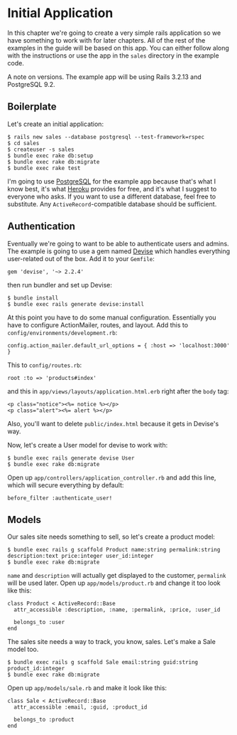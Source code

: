 [devise]: https://github.com/plataformatec/devise
[heroku]: https://www.heroku.com
[postgresql]: http://www.postgresql.org

# Initial Application

In this chapter we're going to create a very simple rails application so we have something to work with for later chapters. All of the rest of the examples in the guide will be based on this app. You can either follow along with the instructions or use the app in the `sales` directory in the example code.

A note on versions. The example app will be using Rails 3.2.13 and PostgreSQL 9.2.

## Boilerplate

Let's create an initial application:

    $ rails new sales --database postgresql --test-framework=rspec
    $ cd sales
    $ createuser -s sales
    $ bundle exec rake db:setup
    $ bundle exec rake db:migrate
    $ bundle exec rake test

I'm going to use [PostgreSQL][postgresql] for the example app because that's what I know best, it's what [Heroku][heroku] provides for free, and it's what I suggest to everyone who asks. If you want to use a different database, feel free to substitute. Any `ActiveRecord`-compatible database should be sufficient.

## Authentication

Eventually we're going to want to be able to authenticate users and admins. The example is going to use a gem named [Devise][devise] which handles everything user-related out of the box. Add it to your `Gemfile`:

    gem 'devise', '~> 2.2.4'

then run bundler and set up Devise:

    $ bundle install
    $ bundle exec rails generate devise:install

At this point you have to do some manual configuration. Essentially you have to configure ActionMailer, routes, and layout. Add this to `config/environments/development.rb`:

    config.action_mailer.default_url_options = { :host => 'localhost:3000' }

This to `config/routes.rb`:

    root :to => 'products#index'

and this in `app/views/layouts/application.html.erb` right after the `body` tag:

    <p class="notice"><%= notice %></p>
    <p class="alert"><%= alert %></p>

Also, you'll want to delete `public/index.html` because it gets in Devise's way.

Now, let's create a User model for devise to work with:
    
    $ bundle exec rails generate devise User
    $ bundle exec rake db:migrate

Open up `app/controllers/application_controller.rb` and add this line, which will secure everything by default:

    before_filter :authenticate_user!

## Models

Our sales site needs something to sell, so let's create a product model:

    $ bundle exec rails g scaffold Product name:string permalink:string description:text price:integer user_id:integer
    $ bundle exec rake db:migrate

`name` and `description` will actually get displayed to the customer, `permalink` will be used later. Open up `app/models/product.rb` and change it too look like this:

    class Product < ActiveRecord::Base
      attr_accessible :description, :name, :permalink, :price, :user_id

      belongs_to :user
    end

The sales site needs a way to track, you know, sales. Let's make a Sale model too.

    $ bundle exec rails g scaffold Sale email:string guid:string product_id:integer
    $ bundle exec rake db:migrate

Open up `app/models/sale.rb` and make it look like this:

    class Sale < ActiveRecord::Base
      attr_accessible :email, :guid, :product_id

      belongs_to :product
    end

